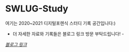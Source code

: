 # SWLUG-Study
여기는 2020~2021 디지털포렌식 스터디 기록 공간입니다:)

- 더 자세한 자료와 기록들은 블로그 링크 방문 부탁드립니다! -

[*블로그 링크*](https://blog.naver.com/top32161)
